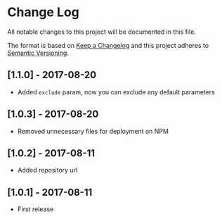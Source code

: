 # Change Log
All notable changes to this project will be documented in this file.

The format is based on [Keep a Changelog](http://keepachangelog.com/)
and this project adheres to [Semantic Versioning](http://semver.org/).

## [1.1.0] - 2017-08-20
- Added `exclude` param, now you can exclude any default parameters

## [1.0.3] - 2017-08-20
- Removed unnecessary files for deployment on NPM

## [1.0.2] - 2017-08-11
- Added repository url

## [1.0.1] - 2017-08-11
- First release